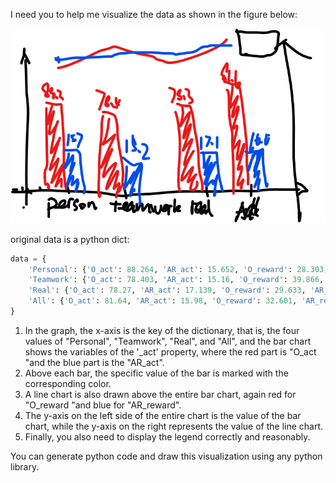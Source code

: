 I need you to help me visualize the data as shown in the figure below:

![example](images/example.png)

original data is a python dict:

```python
data = {  
    'Personal': {'O_act': 88.264, 'AR_act': 15.652, 'O_reward': 28.303, 'AR_reward': 31.541},  
    'Teamwork': {'O_act': 78.403, 'AR_act': 15.16, 'O_reward': 39.866, 'AR_reward': 37.444},  
    'Real': {'O_act': 78.27, 'AR_act': 17.139, 'O_reward': 29.633, 'AR_reward': 27.271},  
    'All': {'O_act': 81.64, 'AR_act': 15.98, 'O_reward': 32.601, 'AR_reward': 32.085},  
}  
```

1. In the graph, the x-axis is the key of the dictionary, that is, the four values of "Personal", "Teamwork", "Real", and "All", and the bar chart shows the variables of the '_act' property, where the red part is "O_act "and the blue part is the "AR_act". 
2. Above each bar, the specific value of the bar is marked with the corresponding color.
3. A line chart is also drawn above the entire bar chart, again red for "O_reward "and blue for "AR_reward".
4. The y-axis on the left side of the entire chart is the value of the bar chart, while the y-axis on the right represents the value of the line chart.
5. Finally, you also need to display the legend correctly and reasonably.



You can generate python code and draw this visualization using any python library. 
